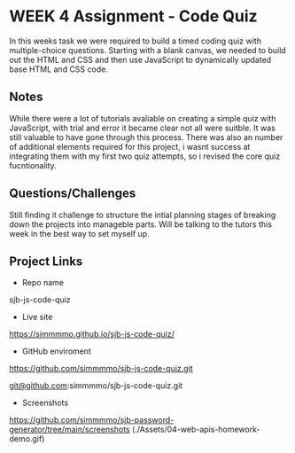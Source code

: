 # WEEK 4 Assignment - Code Quiz
In this weeks task we were required to build a timed coding quiz with multiple-choice questions. Starting with a blank canvas, we needed to build out the HTML and CSS and then use JavaScript to dynamically updated base HTML and CSS code. 


## Notes 
While there were a lot of tutorials avaliable on creating a simple quiz with JavaScript, with trial and error it became clear not all were suitble. It was still valuable to have gone through this process. There was also an number of additional elements required for this project, i wasnt success at integrating them with my first two quiz attempts, so i revised the core quiz fucntionality. 


## Questions/Challenges
Still finding it challenge to structure the intial planning stages of breaking down the projects into manageble parts. Will be talking to the tutors this week in the best way to set myself up.  


## Project Links

* Repo name

sjb-js-code-quiz

* Live site

https://simmmmo.github.io/sjb-js-code-quiz/

* GitHub enviroment

https://github.com/simmmmo/sjb-js-code-quiz.git

git@github.com:simmmmo/sjb-js-code-quiz.git

* Screenshots

https://github.com/simmmmo/sjb-password-generator/tree/main/screenshots
(./Assets/04-web-apis-homework-demo.gif)
